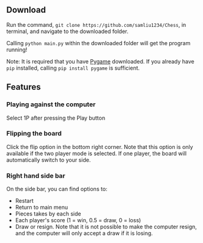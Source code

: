 ## Download

Run the command, `git clone https://github.com/samliu1234/Chess`, in terminal, and navigate to the downloaded folder.

Calling `python main.py` within the downloaded folder will get the program running!

Note: It is required that you have [Pygame](https://www.pygame.org/news) downloaded. If you already have `pip` installed, calling `pip install pygame` is sufficient.

## Features

### Playing against the computer
Select 1P after pressing the Play button

### Flipping the board
Click the flip option in the bottom right corner. Note that this option is only available if the two player mode is selected. If one player, the board will automatically switch to your side. 

### Right hand side bar
On the side bar, you can find options to:
- Restart
- Return to main menu
- Pieces takes by each side
- Each player's score (1 = win, 0.5 = draw, 0 = loss)
- Draw or resign. Note that it is not possible to make the computer resign, and the computer will only accept a draw if it is losing. 

